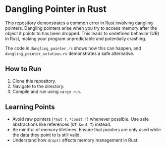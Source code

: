 # Dangling Pointer in Rust

This repository demonstrates a common error in Rust involving dangling pointers. Dangling pointers arise when you try to access memory after the object it points to has been dropped.  This leads to undefined behavior (UB) in Rust, making your program unpredictable and potentially crashing.

The code in `dangling_pointer.rs` shows how this can happen, and `dangling_pointer_solution.rs` demonstrates a safe alternative.

## How to Run

1. Clone this repository.
2. Navigate to the directory.
3. Compile and run using `cargo run`.

## Learning Points

* Avoid raw pointers (`*mut T`, `*const T`) whenever possible.  Use safe abstractions like references (`&T`, `&mut T`) instead.
* Be mindful of memory lifetimes. Ensure that pointers are only used while the data they point to is still valid.
* Understand how `drop()` affects memory management in Rust.